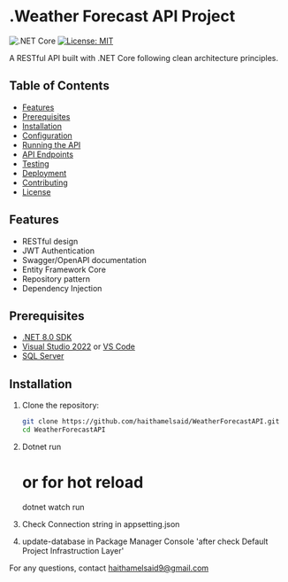 # .Weather Forecast API Project

![.NET Core](https://img.shields.io/badge/.NET%20Core-8.0-blue)
[![License: MIT](https://img.shields.io/badge/License-MIT-yellow.svg)](https://opensource.org/licenses/MIT)

A RESTful API built with .NET Core following clean architecture principles.

## Table of Contents
- [Features](#features)
- [Prerequisites](#prerequisites)
- [Installation](#installation)
- [Configuration](#configuration)
- [Running the API](#running-the-api)
- [API Endpoints](#api-endpoints)
- [Testing](#testing)
- [Deployment](#deployment)
- [Contributing](#contributing)
- [License](#license)

## Features
- RESTful design
- JWT Authentication
- Swagger/OpenAPI documentation
- Entity Framework Core
- Repository pattern
- Dependency Injection

## Prerequisites
- [.NET 8.0 SDK](https://dotnet.microsoft.com/download)
- [Visual Studio 2022](https://visualstudio.microsoft.com/) or [VS Code](https://code.visualstudio.com/)
- [SQL Server](https://www.microsoft.com/en-us/sql-server/sql-server-downloads) 

## Installation

1. Clone the repository:
   ```bash
   git clone https://github.com/haithamelsaid/WeatherForecastAPI.git
   cd WeatherForecastAPI

2. Dotnet run
   # or for hot reload
   dotnet watch run

3. Check Connection string in appsetting.json

4. update-database in Package Manager Console 'after check Default Project Infrastruction Layer'


For any questions, contact haithamelsaid9@gmail.com
